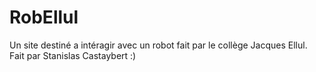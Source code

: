 ﻿# RobEllul
Un site destiné a intéragir avec un robot fait par le collège Jacques Ellul. <br />
Fait par Stanislas Castaybert :)
